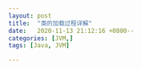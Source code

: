 ```yaml
---
layout: post
title:  "类的加载过程详解"
date:   2020-11-13 21:12:16 +0800--
categories: [JVM,]
tags: [Java, JVM]  

---
```


  

